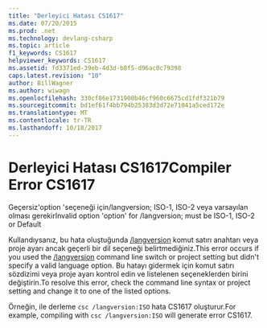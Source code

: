 ```yaml
---
title: "Derleyici Hatası CS1617"
ms.date: 07/20/2015
ms.prod: .net
ms.technology: devlang-csharp
ms.topic: article
f1_keywords: CS1617
helpviewer_keywords: CS1617
ms.assetid: fd3371ed-39eb-4d3d-b8f5-d96ac0c79398
caps.latest.revision: "10"
author: BillWagner
ms.author: wiwagn
ms.openlocfilehash: 330cf86e1731900b46cf960c6675cd1fdf321b79
ms.sourcegitcommit: bd1ef61f4bb794b25383d3d72e71041a5ced172e
ms.translationtype: MT
ms.contentlocale: tr-TR
ms.lasthandoff: 10/18/2017
---
```

# <a name="compiler-error-cs1617"></a><span data-ttu-id="c5a8e-102">Derleyici Hatası CS1617</span><span class="sxs-lookup"><span data-stu-id="c5a8e-102">Compiler Error CS1617</span></span>
<span data-ttu-id="c5a8e-103">Geçersiz'option 'seçeneği için/langversion; ISO-1, ISO-2 veya varsayılan olması gerekir</span><span class="sxs-lookup"><span data-stu-id="c5a8e-103">Invalid option 'option' for /langversion; must be ISO-1, ISO-2 or Default</span></span>  
  
 <span data-ttu-id="c5a8e-104">Kullandıysanız, bu hata oluştuğunda [/langversion](../../csharp/language-reference/compiler-options/langversion-compiler-option.md) komut satırı anahtarı veya proje ayarı ancak geçerli bir dil seçeneği belirtmediğiniz.</span><span class="sxs-lookup"><span data-stu-id="c5a8e-104">This error occurs if you used the [/langversion](../../csharp/language-reference/compiler-options/langversion-compiler-option.md) command line switch or project setting but didn't specify a valid language option.</span></span> <span data-ttu-id="c5a8e-105">Bu hatayı gidermek için komut satırı sözdizimi veya proje ayarı kontrol edin ve listelenen seçeneklerden birini değiştirin.</span><span class="sxs-lookup"><span data-stu-id="c5a8e-105">To resolve this error, check the command line syntax or project setting and change it to one of the listed options.</span></span>  
  
 <span data-ttu-id="c5a8e-106">Örneğin, ile derleme `csc /langversion:ISO` hata CS1617 oluşturur.</span><span class="sxs-lookup"><span data-stu-id="c5a8e-106">For example, compiling with `csc /langversion:ISO` will generate error CS1617.</span></span>

